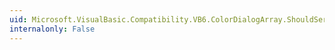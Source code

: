 ```yaml
---
uid: Microsoft.VisualBasic.Compatibility.VB6.ColorDialogArray.ShouldSerializeIndex(System.Windows.Forms.ColorDialog)
internalonly: False
---
```

